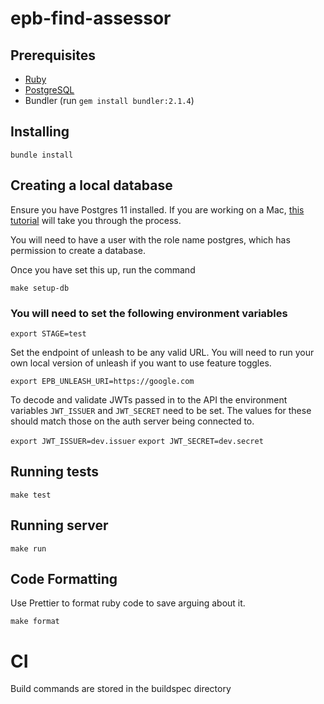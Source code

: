 # epb-find-assessor

## Prerequisites

* [Ruby](https://www.ruby-lang.org/en/)
* [PostgreSQL](https://www.postgresql.org/)
* Bundler (run `gem install bundler:2.1.4`)

## Installing
`bundle install`

## Creating a local database

Ensure you have Postgres 11 installed. If you are working on a Mac, [this tutorial](https://www.codementor.io/engineerapart/getting-started-with-postgresql-on-mac-osx-are8jcopb) will take you through the process.

You will need to have a user with the role name postgres, which has permission to create a database.

Once you have set this up, run the command

`make setup-db`

### You will need to set the following environment variables

`export STAGE=test`

Set the endpoint of unleash to be any valid URL. You will need to run your own local version of unleash if you want to use feature toggles.  

`export EPB_UNLEASH_URI=https://google.com`

To decode and validate JWTs passed in to the API the environment variables `JWT_ISSUER` and `JWT_SECRET` need to be set. 
The values for these should match those on the auth server being connected to.

`export JWT_ISSUER=dev.issuer`
`export JWT_SECRET=dev.secret`

## Running tests
`make test`

## Running server
`make run`

## Code Formatting 
Use Prettier to format ruby code to save arguing about it.

`make format`

# CI
Build commands are stored in the buildspec directory
